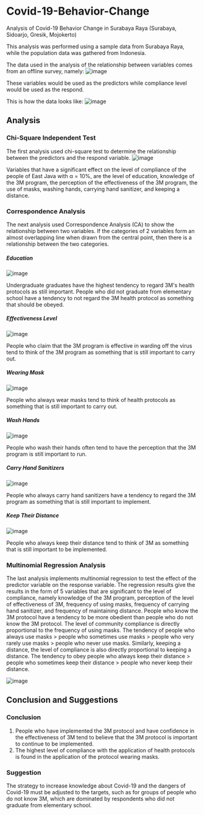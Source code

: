 # Covid-19-Behavior-Change
Analysis of Covid-19 Behavior Change in Surabaya Raya (Surabaya, Sidoarjo, Gresik, Mojokerto)

This analysis was performed using a sample data from Surabaya Raya, while the population data was gathered from Indonesia.

The data used in the analysis of the relationship between variables comes from an offline survey, namely:
![image](https://user-images.githubusercontent.com/48485276/198920314-58dde7df-3669-4966-b9df-3b280a26dfdf.png)

These variables would be used as the predictors while compliance level would be used as the respond.

This is how the data looks like:
![image](https://user-images.githubusercontent.com/48485276/198921639-4d355461-08da-43a7-b179-5d2c9ac06d7f.png)

## Analysis
### Chi-Square Independent Test
The first analysis used chi-square test to determine the relationship between the predictors and the respond variable.
![image](https://user-images.githubusercontent.com/48485276/198920574-227f9f6e-e454-467c-9b10-8fccf7de70af.png)

Variables that have a significant effect on the level of compliance of the people of East Java with α = 10%, are the level of education, knowledge of the 3M program, the perception of the effectiveness of the 3M program, the use of masks, washing hands, carrying hand sanitizer, and keeping a distance.

### Correspondence Analysis
The next analysis used Correspondence Analysis (CA) to show the relationship between two variables. If the categories of 2 variables form an almost overlapping line when drawn from the central point, then there is a relationship between the two categories.
##### Education
![image](https://user-images.githubusercontent.com/48485276/198920798-1553a715-4aa6-453c-8c01-3a91e2d9893b.png)

Undergraduate graduates have the highest tendency to regard 3M's health protocols as still important. People who did not graduate from elementary school have a tendency to not regard the 3M health protocol as something that should be obeyed.
##### Effectiveness Level
![image](https://user-images.githubusercontent.com/48485276/198920836-ddd62afa-8bb3-41d9-b643-4471c276b089.png)

People who claim that the 3M program is effective in warding off the virus tend to think of the 3M program as something that is still important to carry out.
##### Wearing Mask
![image](https://user-images.githubusercontent.com/48485276/198920859-d2b53ed6-716b-4cbe-9621-681f87168f3e.png)

People who always wear masks tend to think of health protocols as something that is still important to carry out.
##### Wash Hands
![image](https://user-images.githubusercontent.com/48485276/198920903-eaac1e1f-8342-4124-bd32-4c982f3c74a1.png)

People who wash their hands often tend to have the perception that the 3M program is still important to run.
##### Carry Hand Sanitizers
![image](https://user-images.githubusercontent.com/48485276/198920935-60de1429-72cb-4e06-890e-ee49d23bb8c3.png)

People who always carry hand sanitizers have a tendency to regard the 3M program as something that is still important to implement.
##### Keep Their Distance
![image](https://user-images.githubusercontent.com/48485276/198920976-40eb39f5-57dc-4b53-a6d2-cd7532eb31ab.png)

People who always keep their distance tend to think of 3M as something that is still important to be implemented.


### Multinomial Regression Analysis
The last analysis implements multinomial regression to test the effect of the predictor variable on the response variable. The regression results give the results in the form of 5 variables that are significant to the level of compliance, namely knowledge of the 3M program, perception of the level of effectiveness of 3M, frequency of using masks, frequency of carrying hand sanitizer, and frequency of maintaining distance. People who know the 3M protocol have a tendency to be more obedient than people who do not know the 3M protocol. The level of community compliance is directly proportional to the frequency of using masks. The tendency of people who always use masks > people who sometimes use masks > people who very rarely use masks > people who never use masks. Similarly, keeping a distance, the level of compliance is also directly proportional to keeping a distance. The tendency to obey people who always keep their distance > people who sometimes keep their distance > people who never keep their distance.

![image](https://user-images.githubusercontent.com/48485276/198921032-64e72894-8b5e-4a6a-b036-7371f304b6b9.png)

## Conclusion and Suggestions
### Conclusion
1.	People who have implemented the 3M protocol and have confidence in the effectiveness of 3M tend to believe that the 3M protocol is important to continue to be implemented.
2.	The highest level of compliance with the application of health protocols is found in the application of the protocol wearing masks.

### Suggestion
The strategy to increase knowledge about Covid-19 and the dangers of Covid-19 must be adjusted to the targets, such as for groups of people who do not know 3M, which are dominated by respondents who did not graduate from elementary school.

